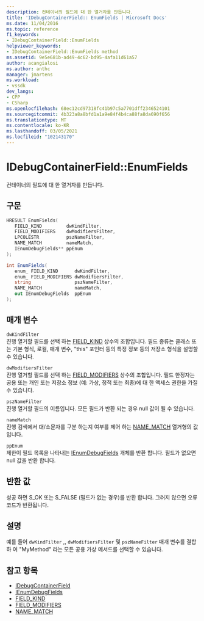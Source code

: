 ```yaml
---
description: 컨테이너의 필드에 대 한 열거자를 만듭니다.
title: 'IDebugContainerField:: EnumFields | Microsoft Docs'
ms.date: 11/04/2016
ms.topic: reference
f1_keywords:
- IDebugContainerField::EnumFields
helpviewer_keywords:
- IDebugContainerField::EnumFields method
ms.assetid: 9e5e681b-ad49-4c62-bd95-4afa11d61a57
author: acangialosi
ms.author: anthc
manager: jmartens
ms.workload:
- vssdk
dev_langs:
- CPP
- CSharp
ms.openlocfilehash: 68ec12cd97318fc41b97c5a7701dff2346524101
ms.sourcegitcommit: 4b323a8a8bfd1a1a9e84f4b4ca88fa8da690f656
ms.translationtype: MT
ms.contentlocale: ko-KR
ms.lasthandoff: 03/05/2021
ms.locfileid: "102143170"
---
```

# <a name="idebugcontainerfieldenumfields"></a>IDebugContainerField::EnumFields
컨테이너의 필드에 대 한 열거자를 만듭니다.

## <a name="syntax"></a>구문

```cpp
HRESULT EnumFields( 
   FIELD_KIND         dwKindFilter,
   FIELD_MODIFIERS    dwModifiersFilter,
   LPCOLESTR          pszNameFilter,
   NAME_MATCH         nameMatch,
   IEnumDebugFields** ppEnum
);
```

```csharp
int EnumFields(
   enum_ FIELD_KIND      dwKindFilter,
   enum_ FIELD_MODIFIERS dwModifiersFilter,
   string                pszNameFilter,
   NAME_MATCH            nameMatch,
   out IEnumDebugFields  ppEnum
);
```

## <a name="parameters"></a>매개 변수
`dwKindFilter`\
진행 열거할 필드를 선택 하는 [FIELD_KIND](../../../extensibility/debugger/reference/field-kind.md) 상수의 조합입니다. 필드 종류는 클래스 또는 기본 형식, 로컬, 매개 변수, "this" 포인터 등의 특정 정보 등의 저장소 형식을 설명할 수 있습니다.

`dwModifiersFilter`\
진행 열거할 필드를 선택 하는 [FIELD_MODIFIERS](../../../extensibility/debugger/reference/field-modifiers.md) 상수의 조합입니다. 필드 한정자는 공용 또는 개인 또는 저장소 정보 (예: 가상, 정적 또는 최종)에 대 한 액세스 권한을 가질 수 있습니다.

`pszNameFilter`\
진행 열거할 필드의 이름입니다. 모든 필드가 반환 되는 경우 null 값이 될 수 있습니다.

`nameMatch`\
진행 검색에서 대/소문자를 구분 하는지 여부를 제어 하는 [NAME_MATCH](../../../extensibility/debugger/reference/name-match.md) 열거형의 값입니다.

`ppEnum`\
제한이 필드 목록을 나타내는 [IEnumDebugFields](../../../extensibility/debugger/reference/ienumdebugfields.md) 개체를 반환 합니다. 필드가 없으면 null 값을 반환 합니다.

## <a name="return-value"></a>반환 값
 성공 하면 S_OK 또는 S_FALSE (필드가 없는 경우)를 반환 합니다. 그러지 않으면 오류 코드가 반환됩니다.

## <a name="remarks"></a>설명
 예를 들어 `dwKindFilter` ,, `dwModifiersFilter` 및 `pszNameFilter` 매개 변수를 결합 하 여 "MyMethod" 라는 모든 공용 가상 메서드를 선택할 수 있습니다.

## <a name="see-also"></a>참고 항목
- [IDebugContainerField](../../../extensibility/debugger/reference/idebugcontainerfield.md)
- [IEnumDebugFields](../../../extensibility/debugger/reference/ienumdebugfields.md)
- [FIELD_KIND](../../../extensibility/debugger/reference/field-kind.md)
- [FIELD_MODIFIERS](../../../extensibility/debugger/reference/field-modifiers.md)
- [NAME_MATCH](../../../extensibility/debugger/reference/name-match.md)
